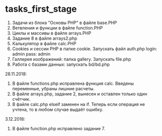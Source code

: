 # tasks_first_stage

1. Задачи из блока "Основы PHP" в файле base.PHP <br>
2. Ветвления и функции в файле function.PHP
3.  Циклы и массивы в файле arrays.PHP
4. Задание 8 в файле arrays2.php
5. Калькулятор в файле calc.PHP
6. Cookies и сессии PHP в папке  cookie. Запускать файл auth.php
  login: admin
  pass: admin
7.  Галлерея изображений: папка gallery. Запускать file.php
8. Работа с базами данных: запускать  bd/bd.php


28.11.2018:
1. В файле functions.php исправлена функция calc. Введены переменные, убраны лишние расчеты.
2. В файле arrays.php, задание 2, вынесен и оставлен только один счётчик.
3. В файле calc.php elseif заменен на if. Теперь если операция не учтена, то в любом случае выдаёт ошибку.


3.12.2018:
1. В файле function.php исправлено задание 7.
